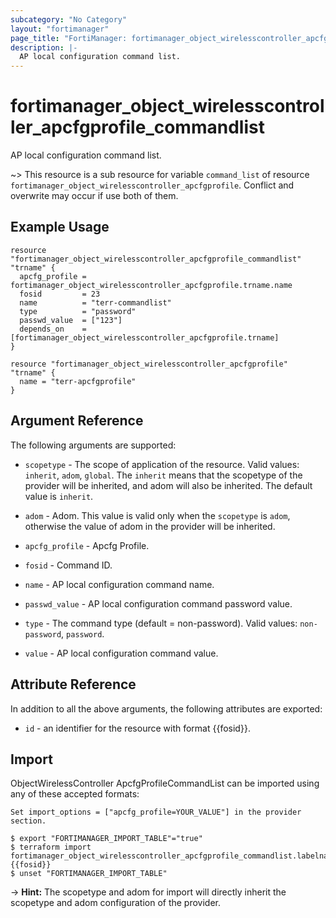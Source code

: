 ```yaml
---
subcategory: "No Category"
layout: "fortimanager"
page_title: "FortiManager: fortimanager_object_wirelesscontroller_apcfgprofile_commandlist"
description: |-
  AP local configuration command list.
---
```


# fortimanager_object_wirelesscontroller_apcfgprofile_commandlist
AP local configuration command list.

~> This resource is a sub resource for variable `command_list` of resource `fortimanager_object_wirelesscontroller_apcfgprofile`. Conflict and overwrite may occur if use both of them.



## Example Usage

```hcl
resource "fortimanager_object_wirelesscontroller_apcfgprofile_commandlist" "trname" {
  apcfg_profile = fortimanager_object_wirelesscontroller_apcfgprofile.trname.name
  fosid         = 23
  name          = "terr-commandlist"
  type          = "password"
  passwd_value  = ["123"]
  depends_on    = [fortimanager_object_wirelesscontroller_apcfgprofile.trname]
}

resource "fortimanager_object_wirelesscontroller_apcfgprofile" "trname" {
  name = "terr-apcfgprofile"
}
```

## Argument Reference


The following arguments are supported:

* `scopetype` - The scope of application of the resource. Valid values: `inherit`, `adom`, `global`. The `inherit` means that the scopetype of the provider will be inherited, and adom will also be inherited. The default value is `inherit`.
* `adom` - Adom. This value is valid only when the `scopetype` is `adom`, otherwise the value of adom in the provider will be inherited.
* `apcfg_profile` - Apcfg Profile.

* `fosid` - Command ID.
* `name` - AP local configuration command name.
* `passwd_value` - AP local configuration command password value.
* `type` - The command type (default = non-password). Valid values: `non-password`, `password`.

* `value` - AP local configuration command value.


## Attribute Reference

In addition to all the above arguments, the following attributes are exported:
* `id` - an identifier for the resource with format {{fosid}}.

## Import

ObjectWirelessController ApcfgProfileCommandList can be imported using any of these accepted formats:
```
Set import_options = ["apcfg_profile=YOUR_VALUE"] in the provider section.

$ export "FORTIMANAGER_IMPORT_TABLE"="true"
$ terraform import fortimanager_object_wirelesscontroller_apcfgprofile_commandlist.labelname {{fosid}}
$ unset "FORTIMANAGER_IMPORT_TABLE"
```
-> **Hint:** The scopetype and adom for import will directly inherit the scopetype and adom configuration of the provider.
